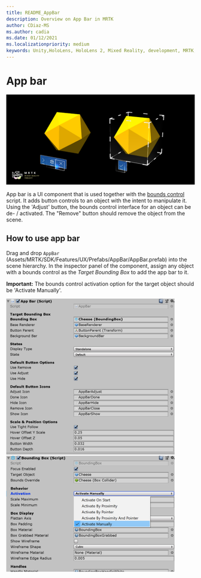```yaml
---
title: README_AppBar
description: Overview on App Bar in MRTK
author: CDiaz-MS
ms.author: cadia
ms.date: 01/12/2021
ms.localizationpriority: medium
keywords: Unity,HoloLens, HoloLens 2, Mixed Reality, development, MRTK, App bar,
---
```


# App bar

![App bar](../images/app-bar/MRTK_AppBar_Main.png)

App bar is a UI component that is used together with the [bounds control](bounds-control.md) script. It adds button controls to an object with the intent to manipulate it. Using the 'Adjust' button, the bounds control interface for an object can be de- / activated. The "Remove" button should remove the object from the scene.

## How to use app bar

Drag and drop `AppBar` (Assets/MRTK/SDK/Features/UX/Prefabs/AppBar/AppBar.prefab) into the scene hierarchy. In the inspector panel of the component, assign any object with a bounds control as the *Target Bounding Box* to add the app bar to it.

**Important:** The bounds control activation option for the target object should be 'Activate Manually'.

<img src="../images/app-bar/MRTK_AppBar_Setup1.png" width="450" alt="Setup 1">

<img src="../images/app-bar/MRTK_AppBar_Setup2.png" width="450" alt="Set up 2">
